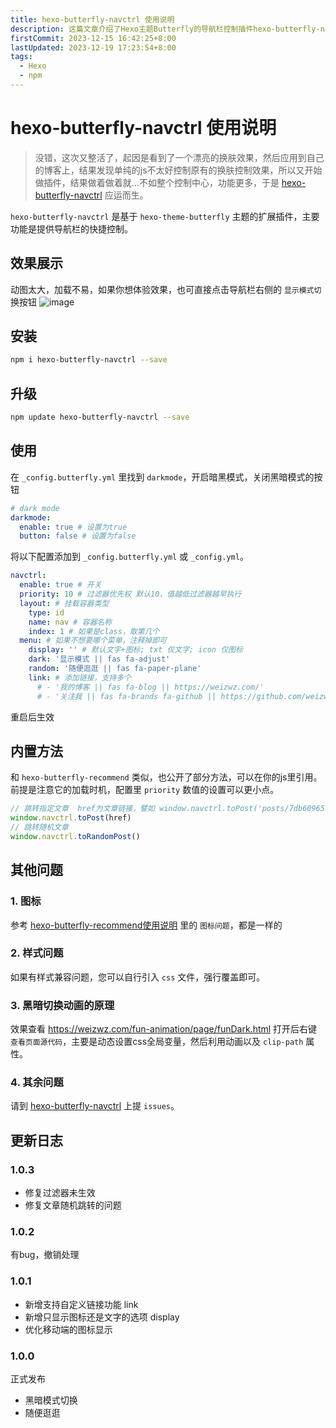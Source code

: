 ```yaml
---
title: hexo-butterfly-navctrl 使用说明
description: 这篇文章介绍了Hexo主题Butterfly的导航栏控制插件hexo-butterfly-navctrl的使用方法。内容包括插件的安装、配置和功能展示，帮助用户在博客中实现更灵活的导航栏控制，提高博客的可用性和用户体验
firstCommit: 2023-12-15 16:42:25+8:00
lastUpdated: 2023-12-19 17:23:54+8:00
tags:
  - Hexo
  - npm
---
```


# hexo-butterfly-navctrl 使用说明

> 没错，这次又整活了，起因是看到了一个漂亮的换肤效果，然后应用到自己的博客上，结果发现单纯的js不太好控制原有的换肤控制效果，所以又开始做插件，结果做着做着就...不如整个控制中心，功能更多，于是 [hexo-butterfly-navctrl](https://github.com/weizwz/hexo-butterfly-navctrl) 应运而生。

`hexo-butterfly-navctrl` 是基于 `hexo-theme-butterfly` 主题的扩展插件，主要功能是提供导航栏的快捷控制。

## 效果展示

动图太大，加载不易，如果你想体验效果，也可直接点击导航栏右侧的 `显示模式切` 换按钮
![image](https://www.helloimg.com/i/2024/12/31/6772c8ef052f0.gif)

## 安装

```sh
npm i hexo-butterfly-navctrl --save
```

## 升级

```sh
npm update hexo-butterfly-navctrl --save
```

## 使用

在 `_config.butterfly.yml` 里找到 `darkmode`，开启暗黑模式，关闭黑暗模式的按钮

```yml
# dark mode
darkmode:
  enable: true # 设置为true
  button: false # 设置为false
```

将以下配置添加到 `_config.butterfly.yml` 或 `_config.yml`。

```yml
navctrl:
  enable: true # 开关
  priority: 10 # 过滤器优先权 默认10，值越低过滤器越早执行
  layout: # 挂载容器类型
    type: id
    name: nav # 容器名称
    index: 1 # 如果是class，取第几个
  menu: # 如果不想要哪个菜单，注释掉即可
    display: '' # 默认文字+图标; txt 仅文字; icon 仅图标
    dark: '显示模式 || fas fa-adjust'
    random: '随便逛逛 || fas fa-paper-plane'
    link: # 添加链接，支持多个
      # - '我的博客 || fas fa-blog || https://weizwz.com/'
      # - '关注我 || fas fa-brands fa-github || https://github.com/weizwz'
```

重启后生效

## 内置方法

和 `hexo-butterfly-recommend` 类似，也公开了部分方法，可以在你的js里引用。前提是注意它的加载时机，配置里 `priority` 数值的设置可以更小点。

```js
// 跳转指定文章  href为文章链接，譬如 window.navctrl.toPost('posts/7db60965.html')
window.navctrl.toPost(href)
// 跳转随机文章
window.navctrl.toRandomPost()
```

## 其他问题

### 1. 图标

参考 [hexo-butterfly-recommend使用说明](/hexo/extend/hexo-butterfly-recommend#_1-图标问题) 里的 `图标问题`，都是一样的

### 2. 样式问题

如果有样式兼容问题，您可以自行引入 `css` 文件，强行覆盖即可。

### 3. 黑暗切换动画的原理

效果查看 https://weizwz.com/fun-animation/page/funDark.html
打开后右键 `查看页面源代码`，主要是动态设置css全局变量，然后利用动画以及 `clip-path` 属性。

### 4. 其余问题

请到 [hexo-butterfly-navctrl](https://github.com/weizwz/hexo-butterfly-navctrl) 上提 `issues`。

## 更新日志

### 1.0.3

- 修复过滤器未生效
- 修复文章随机跳转的问题

### 1.0.2

有bug，撤销处理

### 1.0.1

- 新增支持自定义链接功能 link
- 新增只显示图标还是文字的选项 display
- 优化移动端的图标显示

### 1.0.0

正式发布

- 黑暗模式切换
- 随便逛逛
